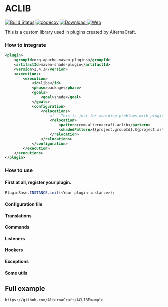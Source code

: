 # ACLIB
[![Build Status](https://travis-ci.org/AlternaCraft/ACLIB.svg)](https://travis-ci.org/AlternaCraft/ACLIB) [![codecov](https://codecov.io/gh/AlternaCraft/ACLIB/branch/master/graph/badge.svg)](https://codecov.io/gh/AlternaCraft/ACLIB) [ ![Download](https://api.bintray.com/packages/alternacraft/maven/ACLIB/images/download.svg) ](https://www.github.com/alternacraft/ACLIB/releases) [![Web](https://img.shields.io/badge/Web-alternacraft.github.io%2FACLIB%2F-yellow.svg)](https://alternacraft.github.io/ACLIB)

This is a custom library used in plugins created by AlternaCraft.

### How to integrate
```XML
<plugin>
    <groupId>org.apache.maven.plugins</groupId>
    <artifactId>maven-shade-plugin</artifactId>
    <version>2.4.3</version>
    <executions>
        <execution>
            <id>libs</id>
            <phase>package</phase>
            <goals>
                <goal>shade</goal>
            </goals>
            <configuration>
                <relocations>
                    <!-- This is just for avoiding problems with plugins which use this library -->
                    <relocation>
                        <pattern>com.alternacraft.aclib</pattern>
                        <shadedPattern>${project.groupId}.${project.artifactId}.ACLIB</shadedPattern>
                    </relocation>
                </relocations>
            </configuration>
        </execution>      
    </executions>
</plugin>
```

### How to use
#### First at all, register your plugin.
```JAVA
PluginBase.INSTANCE.init(<Your plugin instance>);
```
#### Configuration file
#### Translations
#### Commands
#### Listeners
#### Hookers
#### Exceptions
#### Some utils

## Full example
```
https://github.com/AlternaCraft/ACLIBExample
```

